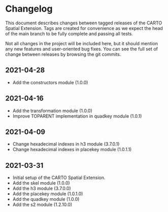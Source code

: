 # Changelog
This document describes changes between tagged releases of the CARTO Spatial Extension. Tags are created for convenience as we expect the head of the main branch to be fully complete and passing all tests.

Not all changes in the project will be included here, but it should mention any new features and user-oriented bug fixes. You can see the full set of change between releases by browsing the git commits.

## 2021-04-28

* Add the constructors module (1.0.0)

## 2021-04-16

* Add the transformation module (1.0.0)
* Improve TOPARENT implementation in quadkey module (1.0.1)

## 2021-04-09

* Change hexadecimal indexes in h3 module (3.7.0.1)
* Change hexadecimal indexes in placekey module (1.0.1.1)

## 2021-03-31

* Initial setup of the CARTO Spatial Extension.
* Add the skel module (1.0.0)
* Add the h3 module (3.7.0.0)
* Add the placekey module (1.0.1.0)
* Add the quadkey module (1.0.0)
* Add the s2 module (1.2.10.0)
